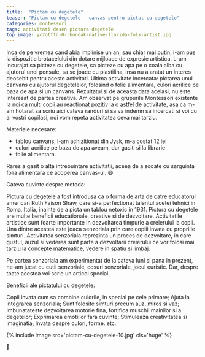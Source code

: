 ```yaml
---
title:  "Pictam cu degetele"
teaser: "Pictam cu degetele - canvas pentru pictat cu degetele"
categories: montessori
tags: activitati desen pictura degetele
top_image: yc7otffn-0-rhondak-native-florida-folk-artist.jpg
---
```

Inca de pe vremea cand abia implinise un an, sau chiar mai putin, i-am pus la dispozitie brotacelului din dotare mijloace de expresie artistica. L-am incurajat sa picteze cu degetele, sa picteze cu apa pe o coala alba cu ajutorul unei pensule, sa se joace cu plastilina, insa nu a aratat un interes deosebit pentru aceste activitati.
Ultima activitate incercata: pictarea unui canvans cu ajutorul degetelelor, folosind o folie alimentara, culori acrilice pe baza de apa si un canvans. Rezultatul si de aceasta data acelasi, nu este interesat de partea creativa.
Am observat pe grupurile Montessori existente la noi ca multi copii au reactionat pozitiv la o astfel de activitate, asa ca m-am hotarat sa scriu aici cateva randuri si sa va indemn sa incercati si voi cu ai vostri copilasi, noi vom repeta activitatea ceva mai tarziu.

Materiale necesare:

- tablou canvans, l-am achizitionat din Jysk, m-a costat 12 lei
- culori acrilice pe baza de apa aveam, dar gasiti si la librarie
- folie alimentara.

Rares a gasit o alta intrebuintare activitatii, aceea de a scoate cu sarguinta folia alimentara ce acoperea canvas-ul. :smile:

Cateva cuvinte despre metoda:

Pictura cu degetele a fost introdusa ca o forma de arta de catre educatorul american Ruth Faison Shaw, care si-a perfectionat talentul acetei tehnici in Roma, Italia, inainte de a picta un tablou netoxic in 1931.
Pictura cu degetele are multe beneficii educationale, creative si de dezvoltare. Activitatile artistice sunt foarte importante in dezvoltarea timpurie a creierului la copii. Una dintre acestea este joaca senzoriala prin care copiii invata cu propriile simturi.
Activitatea senzoriala reprezinta un proces de dezvoltare, in care gustul, auzul si vederea sunt parte a dezvoltarii creierului ce vor folosi mai tarziu la concepte matematice, vedere in spatiu si limbaj.

Pe partea senzoriala am experimentat de la cateva luni si pana in prezent, ne-am jucat cu cutii senzoriale, cosuri senzoriale, jocul euristic. Dar, despre toate acestea voi scrie un articol special.

Beneficii ale pictatului cu degetele:

Copii invata cum sa combine culorile, in special pe cele primare;
Ajuta la integrarea senzoriala;
Sunt folosite simturi precum auz, miros si vaz;
Imbunatateste dezvoltarea motorie fina, fortifica muschii mainilor si a degetelor;
Exprimarea emotiilor fara cuvinte;
Stimuleaza creativitatea si imaginatia;
Invata despre culori, forme. etc.

{% include image src='pictam-cu-degetele-10.jpg' cls='huge' %}

:sunflower:
